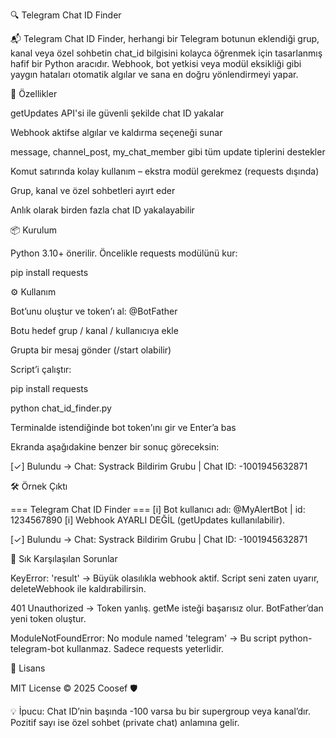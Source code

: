 🔍 Telegram Chat ID Finder

📬 Telegram Chat ID Finder, herhangi bir Telegram botunun eklendiği grup, kanal veya özel sohbetin chat_id bilgisini kolayca öğrenmek için tasarlanmış hafif bir Python aracıdır.
Webhook, bot yetkisi veya modül eksikliği gibi yaygın hataları otomatik algılar ve sana en doğru yönlendirmeyi yapar.

🚀 Özellikler

getUpdates API'si ile güvenli şekilde chat ID yakalar

Webhook aktifse algılar ve kaldırma seçeneği sunar

message, channel_post, my_chat_member gibi tüm update tiplerini destekler

Komut satırında kolay kullanım – ekstra modül gerekmez (requests dışında)

Grup, kanal ve özel sohbetleri ayırt eder

Anlık olarak birden fazla chat ID yakalayabilir

📦 Kurulum

Python 3.10+ önerilir.
Öncelikle requests modülünü kur:

pip install requests

⚙️ Kullanım

Bot’unu oluştur ve token’ı al: @BotFather

Botu hedef grup / kanal / kullanıcıya ekle

Grupta bir mesaj gönder (/start olabilir)

Script’i çalıştır:

pip install requests

python chat_id_finder.py

Terminalde istendiğinde bot token’ını gir ve Enter’a bas

Ekranda aşağıdakine benzer bir sonuç göreceksin:

[✓] Bulundu → Chat: Systrack Bildirim Grubu | Chat ID: -1001945632871

🛠️ Örnek Çıktı

=== Telegram Chat ID Finder ===
[i] Bot kullanıcı adı: @MyAlertBot | id: 1234567890
[i] Webhook AYARLI DEĞİL (getUpdates kullanılabilir).

[✓] Bulundu → Chat: Systrack Bildirim Grubu | Chat ID: -1001945632871

🧠 Sık Karşılaşılan Sorunlar

KeyError: 'result'
→ Büyük olasılıkla webhook aktif. Script seni zaten uyarır, deleteWebhook ile kaldırabilirsin.

401 Unauthorized
→ Token yanlış. getMe isteği başarısız olur. BotFather’dan yeni token oluştur.

ModuleNotFoundError: No module named 'telegram'
→ Bu script python-telegram-bot kullanmaz. Sadece requests yeterlidir.

📜 Lisans

MIT License © 2025 Coosef 🛡️

💡 İpucu: Chat ID’nin başında -100 varsa bu bir supergroup veya kanal’dır.
Pozitif sayı ise özel sohbet (private chat) anlamına gelir.
